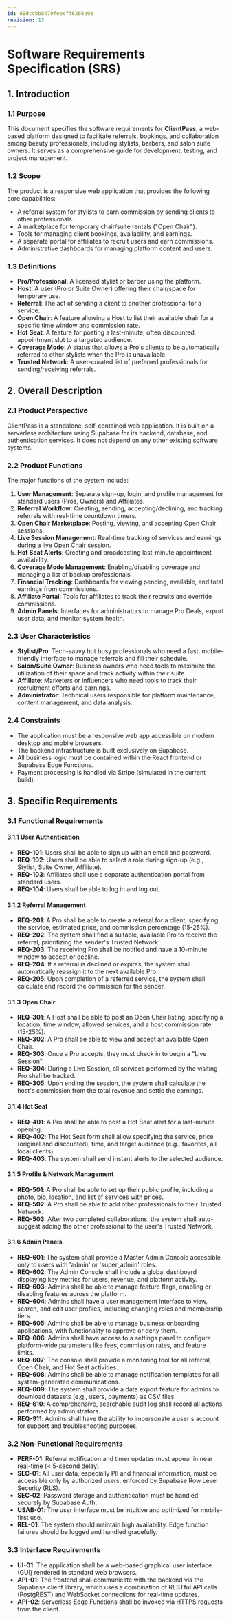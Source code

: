 ```yaml
---
id: 68dccbb8479feecff6266a98
revision: 13
---
```


# Software Requirements Specification (SRS)

## 1. Introduction

### 1.1 Purpose

This document specifies the software requirements for **ClientPass**, a web-based platform designed to facilitate referrals, bookings, and collaboration among beauty professionals, including stylists, barbers, and salon suite owners. It serves as a comprehensive guide for development, testing, and project management.

### 1.2 Scope

The product is a responsive web application that provides the following core capabilities:
- A referral system for stylists to earn commission by sending clients to other professionals.
- A marketplace for temporary chair/suite rentals ("Open Chair").
- Tools for managing client bookings, availability, and earnings.
- A separate portal for affiliates to recruit users and earn commissions.
- Administrative dashboards for managing platform content and users.

### 1.3 Definitions

- **Pro/Professional**: A licensed stylist or barber using the platform.
- **Host**: A user (Pro or Suite Owner) offering their chair/space for temporary use.
- **Referral**: The act of sending a client to another professional for a service.
- **Open Chair**: A feature allowing a Host to list their available chair for a specific time window and commission rate.
- **Hot Seat**: A feature for posting a last-minute, often discounted, appointment slot to a targeted audience.
- **Coverage Mode**: A status that allows a Pro's clients to be automatically referred to other stylists when the Pro is unavailable.
- **Trusted Network**: A user-curated list of preferred professionals for sending/receiving referrals.

## 2. Overall Description

### 2.1 Product Perspective

ClientPass is a standalone, self-contained web application. It is built on a serverless architecture using Supabase for its backend, database, and authentication services. It does not depend on any other existing software systems.

### 2.2 Product Functions

The major functions of the system include:
1.  **User Management**: Separate sign-up, login, and profile management for standard users (Pros, Owners) and Affiliates.
2.  **Referral Workflow**: Creating, sending, accepting/declining, and tracking referrals with real-time countdown timers.
3.  **Open Chair Marketplace**: Posting, viewing, and accepting Open Chair sessions.
4.  **Live Session Management**: Real-time tracking of services and earnings during a live Open Chair session.
5.  **Hot Seat Alerts**: Creating and broadcasting last-minute appointment availability.
6.  **Coverage Mode Management**: Enabling/disabling coverage and managing a list of backup professionals.
7.  **Financial Tracking**: Dashboards for viewing pending, available, and total earnings from commissions.
8.  **Affiliate Portal**: Tools for affiliates to track their recruits and override commissions.
9.  **Admin Panels**: Interfaces for administrators to manage Pro Deals, export user data, and monitor system health.

### 2.3 User Characteristics

- **Stylist/Pro**: Tech-savvy but busy professionals who need a fast, mobile-friendly interface to manage referrals and fill their schedule.
- **Salon/Suite Owner**: Business owners who need tools to maximize the utilization of their space and track activity within their suite.
- **Affiliate**: Marketers or influencers who need tools to track their recruitment efforts and earnings.
- **Administrator**: Technical users responsible for platform maintenance, content management, and data analysis.

### 2.4 Constraints

- The application must be a responsive web app accessible on modern desktop and mobile browsers.
- The backend infrastructure is built exclusively on Supabase.
- All business logic must be contained within the React frontend or Supabase Edge Functions.
- Payment processing is handled via Stripe (simulated in the current build).

## 3. Specific Requirements

### 3.1 Functional Requirements

#### 3.1.1 User Authentication
- **REQ-101**: Users shall be able to sign up with an email and password.
- **REQ-102**: Users shall be able to select a role during sign-up (e.g., Stylist, Suite Owner, Affiliate).
- **REQ-103**: Affiliates shall use a separate authentication portal from standard users.
- **REQ-104**: Users shall be able to log in and log out.

#### 3.1.2 Referral Management
- **REQ-201**: A Pro shall be able to create a referral for a client, specifying the service, estimated price, and commission percentage (15-25%).
- **REQ-202**: The system shall find a suitable, available Pro to receive the referral, prioritizing the sender's Trusted Network.
- **REQ-203**: The receiving Pro shall be notified and have a 10-minute window to accept or decline.
- **REQ-204**: If a referral is declined or expires, the system shall automatically reassign it to the next available Pro.
- **REQ-205**: Upon completion of a referred service, the system shall calculate and record the commission for the sender.

#### 3.1.3 Open Chair
- **REQ-301**: A Host shall be able to post an Open Chair listing, specifying a location, time window, allowed services, and a host commission rate (15-25%).
- **REQ-302**: A Pro shall be able to view and accept an available Open Chair.
- **REQ-303**: Once a Pro accepts, they must check in to begin a "Live Session".
- **REQ-304**: During a Live Session, all services performed by the visiting Pro shall be tracked.
- **REQ-305**: Upon ending the session, the system shall calculate the host's commission from the total revenue and settle the earnings.

#### 3.1.4 Hot Seat
- **REQ-401**: A Pro shall be able to post a Hot Seat alert for a last-minute opening.
- **REQ-402**: The Hot Seat form shall allow specifying the service, price (original and discounted), time, and target audience (e.g., favorites, all local clients).
- **REQ-403**: The system shall send instant alerts to the selected audience.

#### 3.1.5 Profile & Network Management
- **REQ-501**: A Pro shall be able to set up their public profile, including a photo, bio, location, and list of services with prices.
- **REQ-502**: A Pro shall be able to add other professionals to their Trusted Network.
- **REQ-503**: After two completed collaborations, the system shall auto-suggest adding the other professional to the user's Trusted Network.

#### 3.1.6 Admin Panels
- **REQ-601**: The system shall provide a Master Admin Console accessible only to users with 'admin' or 'super_admin' roles.
- **REQ-602**: The Admin Console shall include a global dashboard displaying key metrics for users, revenue, and platform activity.
- **REQ-603**: Admins shall be able to manage feature flags, enabling or disabling features across the platform.
- **REQ-604**: Admins shall have a user management interface to view, search, and edit user profiles, including changing roles and membership tiers.
- **REQ-605**: Admins shall be able to manage business onboarding applications, with functionality to approve or deny them.
- **REQ-606**: Admins shall have access to a settings panel to configure platform-wide parameters like fees, commission rates, and feature limits.
- **REQ-607**: The console shall provide a monitoring tool for all referral, Open Chair, and Hot Seat activities.
- **REQ-608**: Admins shall be able to manage notification templates for all system-generated communications.
- **REQ-609**: The system shall provide a data export feature for admins to download datasets (e.g., users, payments) as CSV files.
- **REQ-610**: A comprehensive, searchable audit log shall record all actions performed by administrators.
- **REQ-911**: Admins shall have the ability to impersonate a user's account for support and troubleshooting purposes.

### 3.2 Non-Functional Requirements

- **PERF-01**: Referral notification and timer updates must appear in near real-time (< 5-second delay).
- **SEC-01**: All user data, especially PII and financial information, must be accessible only by authorized users, enforced by Supabase Row Level Security (RLS).
- **SEC-02**: Password storage and authentication must be handled securely by Supabase Auth.
- **USAB-01**: The user interface must be intuitive and optimized for mobile-first use.
- **REL-01**: The system should maintain high availability. Edge function failures should be logged and handled gracefully.

### 3.3 Interface Requirements

- **UI-01**: The application shall be a web-based graphical user interface (GUI) rendered in standard web browsers.
- **API-01**: The frontend shall communicate with the backend via the Supabase client library, which uses a combination of RESTful API calls (PostgREST) and WebSocket connections for real-time updates.
- **API-02**: Serverless Edge Functions shall be invoked via HTTPS requests from the client.
